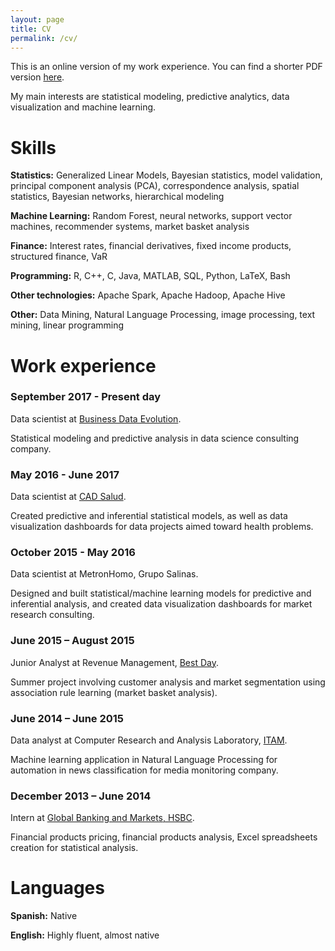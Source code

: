 ```yaml
---
layout: page
title: CV
permalink: /cv/
---
```


This is an online version of my work experience. You can find a shorter PDF version <a href="../files/CV.pdf">here</a>.

My main interests are statistical modeling, predictive analytics, data visualization and machine learning.

# Skills
	
**Statistics:**
Generalized Linear Models, Bayesian statistics, model validation, principal component analysis (PCA), correspondence analysis, spatial statistics, Bayesian networks, hierarchical modeling 

**Machine Learning:**
Random Forest, neural networks, support vector machines, recommender systems, market basket analysis

**Finance:**
Interest rates, financial derivatives, fixed income products, structured finance, VaR

**Programming:**
R, C++, C, Java, MATLAB, SQL, Python, LaTeX, Bash

**Other technologies:**
Apache Spark, Apache Hadoop, Apache Hive

**Other:**
Data Mining, Natural Language Processing, image processing, text mining, linear programming


# Work experience

### September 2017 - Present day

Data scientist at <a href="http://www.bdatae.com/">Business Data Evolution</a>.

Statistical modeling and predictive analysis in data science consulting company.


### May 2016 - June 2017
Data scientist at <a href="https://www.cadsalud.org/">CAD Salud</a>.

Created predictive and inferential statistical models, as well as data visualization dashboards for data projects aimed toward health problems.


### October 2015 - May 2016
Data scientist at MetronHomo, Grupo Salinas.

Designed and built statistical/machine learning models for predictive and inferential analysis, and created data visualization dashboards for market research consulting.

### June 2015 – August 2015
Junior Analyst at Revenue Management, <a href="https://www.bestday.com.mx/">Best Day</a>.

Summer project involving customer analysis and market segmentation using association rule learning (market basket analysis).

### June 2014 – June 2015
Data analyst at Computer Research and Analysis Laboratory, <a href="https://www.itam.mx/en">ITAM</a>.

Machine learning application in Natural Language Processing for automation in news classification for media monitoring company.


### December 2013 – June 2014
Intern at <a href="http://www.gbm.hsbc.com/">Global Banking and Markets, HSBC</a>.
 
Financial products pricing, financial products analysis, Excel spreadsheets creation for statistical analysis.


# Languages
	
**Spanish:**
Native

**English:**
Highly fluent, almost native

